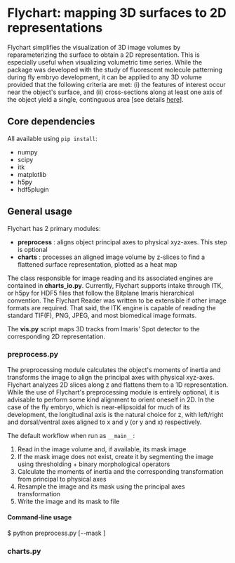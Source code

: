 # Flychart: mapping 3D surfaces to 2D representations
Flychart simplifies the visualization of 3D image volumes by reparameterizing the surface to obtain a 2D representation. This is especially useful when visualizing volumetric time series. While the package was developed with the study of fluorescent molecule patterning during fly embryo development, it can be applied to any 3D volume provided that the following criteria are met: (i) the features of interest occur near the object's surface, and (ii) cross-sections along at least one axis of the object yield a single, continguous area [see details [here](#charts.py)].

## Core dependencies
All available using `pip install`:
- numpy
- scipy
- itk
- matplotlib
- h5py
- hdf5plugin

## General usage
Flychart has 2 primary modules:
- **preprocess** : aligns object principal axes to physical xyz-axes. This step is optional 
- **charts** : processes an aligned image volume by z-slices to find a flattened surface representation, plotted as a heat map  

The class responsible for image reading and its associated engines are contained in **charts_io.py**. Currently, Flychart supports intake through ITK, or h5py for HDF5 files that follow the Bitplane Imaris hierarchical convention. The Flychart Reader was written to be extensible if other image formats are required. That said, the ITK engine is capable of reading the standard TIF(F), PNG, JPEG, and most biomedical image formats.  

The **vis.py** script maps 3D tracks from Imaris' Spot detector to the corresponding 2D representation.

### preprocess.py
The preprocessing module calculates the object's moments of inertia and transforms the image to align the principal axes with physical xyz-axes. Flychart analyzes 2D slices along z and flattens them to a 1D representation. While the use of Flychart's preprocessing module is entirely optional, it is advisable to perform some kind alignment to orient oneself in 2D. In the case of the fly embryo, which is near-ellipsoidal for much of its development, the longitudinal axis is the natural choice for z, with left/right and dorsal/ventral axes aligned to x and y (or y and x) respectively.  

The default workflow when run as `__main__`:
1. Read in the image volume and, if available, its mask image
2. If the mask image does not exist, create it by segmenting the image using thresholding + binary morphological operators  
3. Calculate the moments of inertia and the corresponding transformation from principal to physical axes
4. Resample the image and its mask using the principal axes transformation
5. Write the image and its mask to file  

#### Command-line usage
$ python preprocess.py <path-to-my-image-volume> [--mask <path-to-my-mask-image>]

### charts.py

